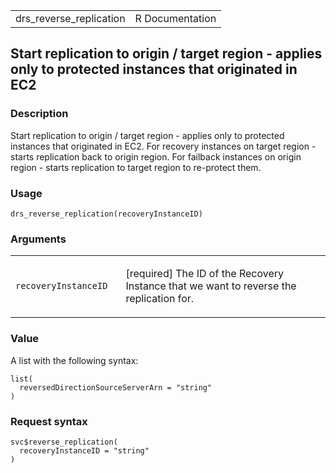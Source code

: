 <table style="width: 100%;">
<tbody>
<tr class="odd">
<td>drs_reverse_replication</td>
<td style="text-align: right;">R Documentation</td>
</tr>
</tbody>
</table>

## Start replication to origin / target region - applies only to protected instances that originated in EC2

### Description

Start replication to origin / target region - applies only to protected
instances that originated in EC2. For recovery instances on target
region - starts replication back to origin region. For failback
instances on origin region - starts replication to target region to
re-protect them.

### Usage

    drs_reverse_replication(recoveryInstanceID)

### Arguments

<table>
<colgroup>
<col style="width: 35%" />
<col style="width: 65%" />
</colgroup>
<tbody>
<tr class="odd">
<td><code
id="drs_reverse_replication_:_recoveryInstanceID">recoveryInstanceID</code></td>
<td><p>[required] The ID of the Recovery Instance that we want to
reverse the replication for.</p></td>
</tr>
</tbody>
</table>

### Value

A list with the following syntax:

    list(
      reversedDirectionSourceServerArn = "string"
    )

### Request syntax

    svc$reverse_replication(
      recoveryInstanceID = "string"
    )
